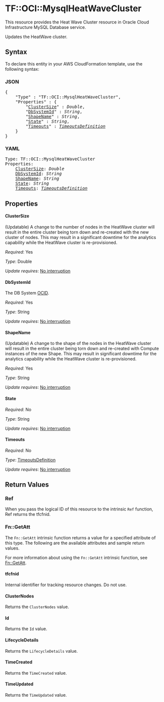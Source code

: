 # TF::OCI::MysqlHeatWaveCluster

This resource provides the Heat Wave Cluster resource in Oracle Cloud Infrastructure MySQL Database service.

Updates the HeatWave cluster.

## Syntax

To declare this entity in your AWS CloudFormation template, use the following syntax:

### JSON

<pre>
{
    "Type" : "TF::OCI::MysqlHeatWaveCluster",
    "Properties" : {
        "<a href="#clustersize" title="ClusterSize">ClusterSize</a>" : <i>Double</i>,
        "<a href="#dbsystemid" title="DbSystemId">DbSystemId</a>" : <i>String</i>,
        "<a href="#shapename" title="ShapeName">ShapeName</a>" : <i>String</i>,
        "<a href="#state" title="State">State</a>" : <i>String</i>,
        "<a href="#timeouts" title="Timeouts">Timeouts</a>" : <i><a href="timeoutsdefinition.md">TimeoutsDefinition</a></i>
    }
}
</pre>

### YAML

<pre>
Type: TF::OCI::MysqlHeatWaveCluster
Properties:
    <a href="#clustersize" title="ClusterSize">ClusterSize</a>: <i>Double</i>
    <a href="#dbsystemid" title="DbSystemId">DbSystemId</a>: <i>String</i>
    <a href="#shapename" title="ShapeName">ShapeName</a>: <i>String</i>
    <a href="#state" title="State">State</a>: <i>String</i>
    <a href="#timeouts" title="Timeouts">Timeouts</a>: <i><a href="timeoutsdefinition.md">TimeoutsDefinition</a></i>
</pre>

## Properties

#### ClusterSize

(Updatable) A change to the number of nodes in the HeatWave cluster will result in the entire cluster being torn down and re-created with the new cluster of nodes. This may result in a significant downtime for the analytics capability while the HeatWave cluster is re-provisioned.

_Required_: Yes

_Type_: Double

_Update requires_: [No interruption](https://docs.aws.amazon.com/AWSCloudFormation/latest/UserGuide/using-cfn-updating-stacks-update-behaviors.html#update-no-interrupt)

#### DbSystemId

The DB System [OCID](https://docs.cloud.oracle.com/iaas/Content/General/Concepts/identifiers.htm).

_Required_: Yes

_Type_: String

_Update requires_: [No interruption](https://docs.aws.amazon.com/AWSCloudFormation/latest/UserGuide/using-cfn-updating-stacks-update-behaviors.html#update-no-interrupt)

#### ShapeName

(Updatable) A change to the shape of the nodes in the HeatWave cluster will result in the entire cluster being torn down and re-created with Compute instances of the new Shape. This may result in significant downtime for the analytics capability while the HeatWave cluster is re-provisioned.

_Required_: Yes

_Type_: String

_Update requires_: [No interruption](https://docs.aws.amazon.com/AWSCloudFormation/latest/UserGuide/using-cfn-updating-stacks-update-behaviors.html#update-no-interrupt)

#### State

_Required_: No

_Type_: String

_Update requires_: [No interruption](https://docs.aws.amazon.com/AWSCloudFormation/latest/UserGuide/using-cfn-updating-stacks-update-behaviors.html#update-no-interrupt)

#### Timeouts

_Required_: No

_Type_: <a href="timeoutsdefinition.md">TimeoutsDefinition</a>

_Update requires_: [No interruption](https://docs.aws.amazon.com/AWSCloudFormation/latest/UserGuide/using-cfn-updating-stacks-update-behaviors.html#update-no-interrupt)

## Return Values

### Ref

When you pass the logical ID of this resource to the intrinsic `Ref` function, Ref returns the tfcfnid.

### Fn::GetAtt

The `Fn::GetAtt` intrinsic function returns a value for a specified attribute of this type. The following are the available attributes and sample return values.

For more information about using the `Fn::GetAtt` intrinsic function, see [Fn::GetAtt](https://docs.aws.amazon.com/AWSCloudFormation/latest/UserGuide/intrinsic-function-reference-getatt.html).

#### tfcfnid

Internal identifier for tracking resource changes. Do not use.

#### ClusterNodes

Returns the <code>ClusterNodes</code> value.

#### Id

Returns the <code>Id</code> value.

#### LifecycleDetails

Returns the <code>LifecycleDetails</code> value.

#### TimeCreated

Returns the <code>TimeCreated</code> value.

#### TimeUpdated

Returns the <code>TimeUpdated</code> value.

